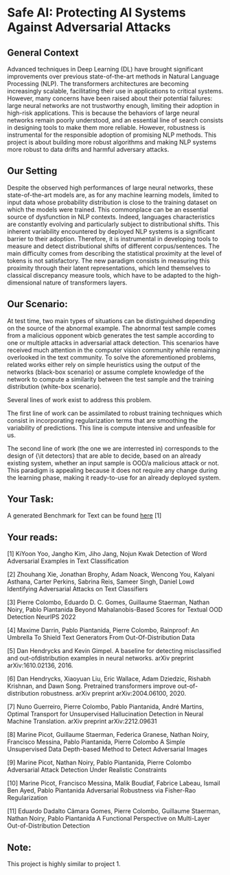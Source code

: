 # Safe AI: Protecting AI Systems Against Adversarial Attacks

## General Context

Advanced techniques in Deep Learning (DL) have brought significant improvements over previous state-of-the-art methods
in Natural Language Processing (NLP). The transformers architectures are becoming increasingly scalable, facilitating
their use in applications to critical systems. However, many concerns have been raised about their potential failures:
large neural networks are not trustworthy enough, limiting their adoption in high-risk applications. This is because the
behaviors of large neural networks remain poorly understood, and an essential line of search consists in designing tools
to make them more reliable. However, robustness is instrumental for the responsible adoption of promising NLP methods.
This project is about building more robust algorithms and making NLP systems more robust to data drifts and harmful
adversary attacks.

## Our Setting

Despite the observed high performances of large neural networks, these state-of-the-art models are, as for any machine
learning models, limited to input data whose probability distribution is close to the training dataset on which the
models were trained. This commonplace can be an essential source of dysfunction in NLP contexts. Indeed, languages
characteristics are constantly evolving and particularly subject to distributional shifts. This inherent variability
encountered by deployed NLP systems is a significant barrier to their adoption. Therefore, it is instrumental in
developing tools to measure and detect distributional shifts of different corpus/sentences. The main difficulty comes
from describing the statistical proximity at the level of tokens is not satisfactory. The new paradigm consists in
measuring this proximity through their latent representations, which lend themselves to classical discrepancy measure
tools, which have to be adapted to the high-dimensional nature of transformers layers.

## Our Scenario:

At test time, two main types of situations can be distinguished depending on the source of the abnormal example. The
abnormal test sample comes from a malicious opponent wbicb generates the test sample according to one or multiple
attacks in adversarial attack detection. This scenarios have received much attention in the computer vision community
while remaining overlooked in the text community. To solve the aforementioned problems, related works either rely on
simple heuristics using the output of the networks (black-box scenario) or assume complete knowledge of the network to
compute a similarity between the test sample and the training distribution (white-box scenario).

Several lines of work exist to address this problem.

The first line of work can be assimilated to robust training techniques which consist in incorporating regularization
terms that are smoothing the variability of predictions. This line is compute intensive and unfeasible for us.

The second line of work (the one we are interrested in) corresponds to the design of {\it detectors} that are able to
decide, based on an already existing system, whether an input sample is OOD/a malicious attack or not. This paradigm is
appealing because it does not require any change during the learning phase, making it ready-to-use for an already
deployed system.

## Your Task:

A generated Benchmark for Text can be found [here](https://github.com/anoymous92874838/text-adv-detection) [1]

## Your reads:

[1] KiYoon Yoo, Jangho Kim, Jiho Jang, Nojun Kwak Detection of Word Adversarial Examples in Text Classification

[2] Zhouhang Xie, Jonathan Brophy, Adam Noack, Wencong You, Kalyani Asthana, Carter Perkins, Sabrina Reis, Sameer Singh,
Daniel Lowd Identifying Adversarial Attacks on Text Classifiers

[3] Pierre Colombo, Eduardo D. C. Gomes, Guillaume Staerman, Nathan Noiry, Pablo Piantanida Beyond Mahalanobis-Based
Scores for Textual OOD Detection NeurIPS 2022

[4] Maxime Darrin, Pablo Piantanida, Pierre Colombo, Rainproof: An Umbrella To Shield Text Generators From
Out-Of-Distribution Data

[5] Dan Hendrycks and Kevin Gimpel. A baseline for detecting misclassified and out-ofdistribution examples in neural
networks. arXiv preprint arXiv:1610.02136, 2016.

[6] Dan Hendrycks, Xiaoyuan Liu, Eric Wallace, Adam Dziedzic, Rishabh Krishnan, and Dawn Song. Pretrained transformers
improve out-of-distribution robustness. arXiv preprint arXiv:2004.06100, 2020.

[7] Nuno Guerreiro, Pierre Colombo, Pablo Piantanida, André Martins, Optimal Transport for Unsupervised Hallucination
Detection in Neural Machine Translation. arXiv preprint arXiv:2212.09631

[8] Marine Picot, Guillaume Staerman, Federica Granese, Nathan Noiry, Francisco Messina, Pablo Piantanida, Pierre
Colombo A Simple Unsupervised Data Depth-based Method to Detect Adversarial Images

[9] Marine Picot, Nathan Noiry, Pablo Piantanida, Pierre Colombo Adversarial Attack Detection Under Realistic
Constraints

[10] Marine Picot, Francisco Messina, Malik Boudiaf, Fabrice Labeau, Ismail Ben Ayed, Pablo Piantanida Adversarial
Robustness via Fisher-Rao Regularization

[11] Eduardo Dadalto Câmara Gomes, Pierre Colombo, Guillaume Staerman, Nathan Noiry, Pablo Piantanida A Functional
Perspective on Multi-Layer Out-of-Distribution Detection

## Note:

This project is highly similar to project 1.

